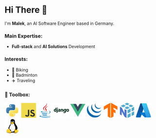 # Hi There 👋

I'm **Malek**, an AI Software Engineer based in Germany.

### Main Expertise:
- **Full-stack** and **AI Solutions** Development

### Interests:
- 🚴 Biking
- 🏸 Badminton
- ✈️ Traveling

### 🧰 Toolbox:
<p>
  <img src="https://github.com/devicons/devicon/blob/master/icons/python/python-original.svg" alt="Python logo" width="50" height="50"/>
  <img src="https://github.com/devicons/devicon/blob/master/icons/javascript/javascript-original.svg" alt="JavaScript logo" width="50" height="50"/>
  <img src="https://github.com/devicons/devicon/blob/master/icons/java/java-original.svg" alt="Java logo" width="50" height="50"/>
  <img src="https://github.com/devicons/devicon/blob/master/icons/django/django-plain-wordmark.svg" alt="Django logo" width="50" height="50"/>
  <img src="https://github.com/devicons/devicon/blob/master/icons/vuejs/vuejs-original.svg" alt="Vue.js logo" width="50" height="50"/>
  <img src="https://github.com/devicons/devicon/blob/master/icons/jquery/jquery-original.svg" alt="jQuery logo" width="50" height="50"/>
  <img src="https://github.com/devicons/devicon/blob/master/icons/tensorflow/tensorflow-original.svg" alt="TensorFlow logo" width="50" height="50"/>
  <img src="https://github.com/devicons/devicon/blob/master/icons/numpy/numpy-original.svg" alt="NumPy logo" width="50" height="50"/>
  <img src="https://github.com/devicons/devicon/blob/master/icons/azure/azure-original.svg" alt="Azure logo" width="50" height="50"/>
   <img src="https://github.com/devicons/devicon/blob/master/icons/linux/linux-original.svg" alt="LangChain logo" width="50" height="50"/>
</p>
